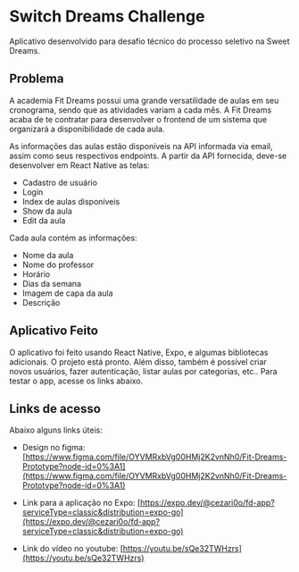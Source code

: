 # Switch Dreams Challenge

Aplicativo desenvolvido para desafio técnico do processo seletivo na Sweet Dreams.

## Problema

A academia Fit Dreams possui uma grande versatilidade de aulas em seu cronograma, sendo que as atividades variam a cada mês. A Fit Dreams acaba de te contratar para desenvolver o frontend de um sistema que organizará a disponibilidade de cada aula. 

As informações das aulas estão disponíveis na API informada via email, assim como seus respectivos endpoints. A partir da API fornecida, deve-se desenvolver em React Native as telas:

- Cadastro de usuário
- Login 
- Index de aulas disponíveis
- Show da aula
- Edit da aula

Cada aula contém as informações:

- Nome da aula
- Nome do professor
- Horário
- Dias da semana
- Imagem de capa da aula
- Descrição

## Aplicativo Feito

O aplicativo foi feito usando React Native, Expo, e algumas bibliotecas adicionais. O projeto está pronto. Além disso, também é possível criar novos usuários, fazer autenticação, listar aulas por categorias, etc.. Para testar o app, acesse os links abaixo.

## Links de acesso

Abaixo alguns links úteis:

- Design no figma: [https://www.figma.com/file/OYVMRxbVg00HMj2K2vnNh0/Fit-Dreams-Prototype?node-id=0%3A1](https://www.figma.com/file/OYVMRxbVg00HMj2K2vnNh0/Fit-Dreams-Prototype?node-id=0%3A1)

- Link para a aplicação no Expo: [https://expo.dev/@cezari0o/fd-app?serviceType=classic&distribution=expo-go](https://expo.dev/@cezari0o/fd-app?serviceType=classic&distribution=expo-go)

- Link do vídeo no youtube: [https://youtu.be/sQe32TWHzrs](https://youtu.be/sQe32TWHzrs)